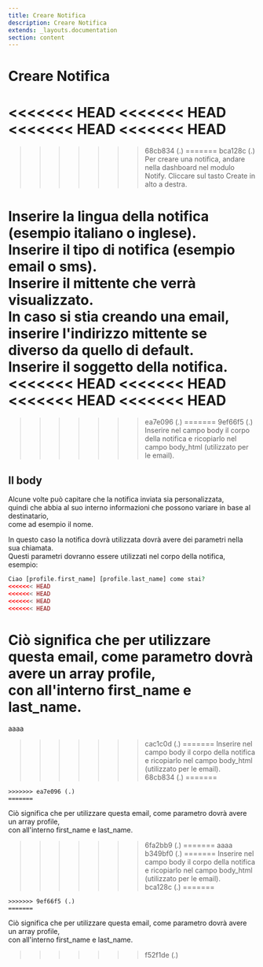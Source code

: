 ```yaml
---
title: Creare Notifica
description: Creare Notifica
extends: _layouts.documentation
section: content
---
```


# Creare Notifica

<<<<<<< HEAD
<<<<<<< HEAD
<<<<<<< HEAD
<<<<<<< HEAD
=======
>>>>>>> 68cb834 (.)
=======
>>>>>>> bca128c (.)
Per creare una notifica, andare nella dashboard nel modulo Notify.
Cliccare sul tasto Create in alto a destra.  

Inserire la lingua della notifica (esempio italiano o inglese).  
Inserire il tipo di notifica (esempio email o sms).  
Inserire il mittente che verrà visualizzato.  
In caso si stia creando una email, inserire l'indirizzo mittente se diverso da quello di default.  
Inserire il soggetto della notifica.  
<<<<<<< HEAD
<<<<<<< HEAD
<<<<<<< HEAD
<<<<<<< HEAD
=======
>>>>>>> ea7e096 (.)
=======
>>>>>>> 9ef66f5 (.)
Inserire nel campo body il corpo della notifica e ricopiarlo nel campo body_html (utilizzato per le email).  

## Il body

Alcune volte può capitare che la notifica inviata sia personalizzata,  
quindi che abbia al suo interno informazioni che possono variare in base al destinatario,  
come ad esempio il nome.  

In questo caso la notifica dovrà utilizzata dovrà avere dei parametri nella sua chiamata.  
Questi parametri dovranno essere utilizzati nel corpo della notifica, esempio:  
```php
Ciao [profile.first_name] [profile.last_name] come stai?
<<<<<<< HEAD
<<<<<<< HEAD
<<<<<<< HEAD
<<<<<<< HEAD
```

Ciò significa che per utilizzare questa email, come parametro dovrà avere un array profile,  
con all'interno first_name e last_name.
=======
aaaa
>>>>>>> cac1c0d (.)
=======
Inserire nel campo body il corpo della notifica e ricopiarlo nel campo body_html (utilizzato per le email).  
>>>>>>> 68cb834 (.)
=======
```
>>>>>>> ea7e096 (.)
=======
```

Ciò significa che per utilizzare questa email, come parametro dovrà avere un array profile,  
con all'interno first_name e last_name.
>>>>>>> 6fa2bb9 (.)
=======
aaaa
>>>>>>> b349bf0 (.)
=======
Inserire nel campo body il corpo della notifica e ricopiarlo nel campo body_html (utilizzato per le email).  
>>>>>>> bca128c (.)
=======
```
>>>>>>> 9ef66f5 (.)
=======
```

Ciò significa che per utilizzare questa email, come parametro dovrà avere un array profile,  
con all'interno first_name e last_name.
>>>>>>> f52f1de (.)
